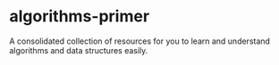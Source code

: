 # algorithms-primer
A consolidated collection of resources for you to learn and understand algorithms and data structures easily. 
